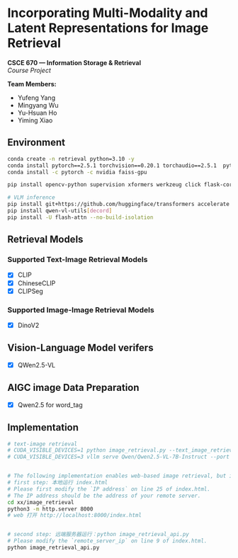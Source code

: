 # Incorporating Multi-Modality and Latent Representations for Image Retrieval

**CSCE 670 — Information Storage & Retrieval**  
*Course Project*

**Team Members:**  
- Yufeng Yang  
- Mingyang Wu  
- Yu-Hsuan Ho  
- Yiming Xiao



## Environment

```bash
conda create -n retrieval python=3.10 -y
conda install pytorch==2.5.1 torchvision==0.20.1 torchaudio==2.5.1  pytorch-cuda=11.8 -c pytorch -c nvidia
conda install -c pytorch -c nvidia faiss-gpu

pip install opencv-python supervision xformers werkzeug click flask-cors

# VLM inference
pip install git+https://github.com/huggingface/transformers accelerate
pip install qwen-vl-utils[decord]
pip install -U flash-attn --no-build-isolation
```

## Retrieval Models

### Supported Text-Image Retrieval Models

- [x] CLIP
- [x] ChineseCLIP
- [x] CLIPSeg

### Supported Image-Image Retrieval Models

- [x] DinoV2


## Vision-Language Model verifers

- [x] QWen2.5-VL


## AIGC image Data Preparation

- [x] Qwen2.5 for word_tag


## Implementation

```bash
# text-image retrieval
# CUDA_VISIBLE_DEVICES=1 python image_retrieval.py --text_image_retrieval
# CUDA_VISIBLE_DEVICES=3 vllm serve Qwen/Qwen2.5-VL-7B-Instruct --port 8000 --host 0.0.0.0 --dtype bfloat16 --limit-mm-per-prompt image=15,video=5


# The following implementation enables web-based image retrieval, but it does not use a VLM verifier.
# first step: 本地运行 index.html
# Please first modify the `IP address` on line 25 of index.html.
# The IP address should be the address of your remote server.
cd xx/image_retrieval 
python3 -m http.server 8000
# web 打开 http://localhost:8000/index.html


# second step: 远端服务器运行：python image_retrieval_api.py
# Please modify the `remote_server_ip` on line 9 of index.html.
python image_retrieval_api.py

```